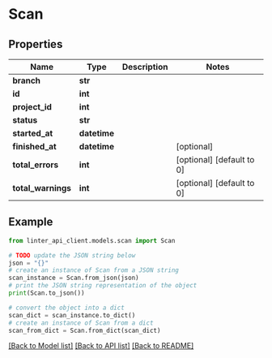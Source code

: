 # Scan


## Properties

Name | Type | Description | Notes
------------ | ------------- | ------------- | -------------
**branch** | **str** |  | 
**id** | **int** |  | 
**project_id** | **int** |  | 
**status** | **str** |  | 
**started_at** | **datetime** |  | 
**finished_at** | **datetime** |  | [optional] 
**total_errors** | **int** |  | [optional] [default to 0]
**total_warnings** | **int** |  | [optional] [default to 0]

## Example

```python
from linter_api_client.models.scan import Scan

# TODO update the JSON string below
json = "{}"
# create an instance of Scan from a JSON string
scan_instance = Scan.from_json(json)
# print the JSON string representation of the object
print(Scan.to_json())

# convert the object into a dict
scan_dict = scan_instance.to_dict()
# create an instance of Scan from a dict
scan_from_dict = Scan.from_dict(scan_dict)
```
[[Back to Model list]](../README.md#documentation-for-models) [[Back to API list]](../README.md#documentation-for-api-endpoints) [[Back to README]](../README.md)


